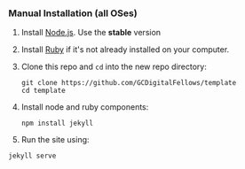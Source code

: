 ### Manual Installation (all OSes)

1. Install [Node.js](https://nodejs.org/en/). Use the __stable__ version

2. Install [Ruby](https://www.ruby-lang.org/en/documentation/installation/) if it's not already installed on your computer. 

3. Clone this repo and `cd` into the new repo directory:

    ```shell
    git clone https://github.com/GCDigitalFellows/template
    cd template
    ```

4. Install node and ruby components:

    ```shell
    npm install jekyll
    ```

5. Run the site using:
```shell
jekyll serve
```
